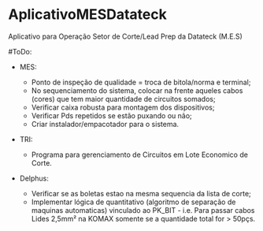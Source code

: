 ﻿# AplicativoMESDatateck
Aplicativo para Operação Setor de Corte/Lead Prep da Datateck (M.E.S)

#ToDo:
- MES:
    - Ponto de inspeção de qualidade = troca de bitola/norma e terminal;
    - No sequenciamento do sistema, colocar na frente aqueles cabos (cores) que tem maior quantidade de circuitos somados;
    - Verificar caixa robusta para montagem dos dispositivos;
    - Verificar Pds repetidos se estão puxando ou não;
    - Criar instalador/empacotador para o sistema.
    
- TRI:
    - Programa para gerenciamento de Circuitos em Lote Economico de Corte.

- Delphus:
    - Verificar se as boletas estao na mesma sequencia da lista de corte;
    - Implementar lógica de quantitativo (algoritmo de separação de maquinas automaticas) vinculado ao PK_BIT - i.e. Para passar cabos Lides 2,5mm² na KOMAX somente se a quantidade total for > 50pçs.
